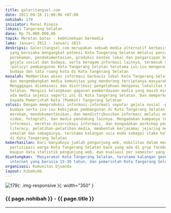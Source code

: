 ```yaml
---
title: galeritangsel.com
date: 2011-09-16 11:08:00 +07:00
nohibah: 179
inisiator: Renal Rinoza
lokasi: Tangerang Selatan
dana: Rp 75.000.000,00
topik: Meretas batas - kebhinekaan bermedia
lama: Januari 2012 - Januari 2013
deskripsi: Galeritangsel.com merupakan sebuah media alternatif berbasis komunitas
  yang berusaha mengangkat potensi Kota Tangerang Selatan melalui pencatatan, penulisan,
  perekaman, pendokumentasian, produksi konten lokal dan pengarsipan beragam aktifitas
  gejala sosial dan budaya, serta beragam informasi lainnya, termasuk mengawal kebijakan
  (policy) pembangunan Kota Tangerang Selatan terutama isu-isu mengenai sosial, politik,
  budaya dan tata ruang kota di Kota Tangerang Selatan
masalah: Memberikan akses informasi berbasis lokal Kota Tangerang Selatan. Menginisiasi
  dan mengembangkan media komunitas yang mendorong terciptanya masyarakat melek media.
  Mengggagas diseminasi dan distribusi pengetahuan mengenai lokalitas Kota Tangerang
  Selatan. Mengisi kelangkaan gagasan pemberdayaan media yang masih minim bahkan tidak
  ada media sejenis seperti ini di Kota Tangerang Selatan. Dan memperkuat posisi tawar
  kepada Pemerintah Kota (Pemkot) Tangerang Selatan
solusi: Dengan memproduksi informasi-informasi seputar gejala sosial -politik dan
  budaya serta isu-isu kebijakan pembangunan di Kota Tangerang Selatan dengan menulis,
  merekam, mendokumentasikan, dan mendistribusikan informasi melalui media tulisan,
  video, fotografi, dan media pendukung lainnya. Mengadakan kampanye tentang keterbukaan
  informasi, meretas diservikasi informasi, dan mengadakan workshop pendidikan media
  literacy, pelatihan-pelatihan media, membentuk kerjasama/ jejaring media antar-komunitas,
  sekolah dan sebagainya, terutama kalangan usia muda sebagai stake holder informasi
  di Kota Tangerang Selatan
keberhasilan: Dari banyaknya jumlah pengunjung web, mobilitas dalam memproduksi informasi,
  partisipasi warga Kota Tangerang Selatan baik yang ada di grup facebook/twitter
  maupun data statistik pengunjung web, dan evaluasi per semester yang akan dilakukan
diuntungkan: 'Masyarakat Kota Tangerang Selatan, terutama kalangan generasi muda pengguna
  internet yang berusia 15-30 tahun, dan pemerintah Kota Tangerang Selatan '
organisasi: Komunitas Djuanda
layout: hibahcmb
---
```


![179](/static/img/hibahcmb/179.png){: .img-responsive }{: width="350" }

### {{ page.nohibah }} - {{ page.title }}

---
